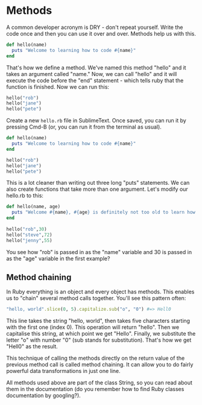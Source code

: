 # Methods

A common developer acronym is DRY - don't repeat yourself. Write the code once and then you can use it over and over. Methods help us with this.

````ruby
def hello(name)
  puts "Welcome to learning how to code #{name}"
end
````

That's how we define a method. We've named this method "hello" and it takes an argument called "name." Now, we can call "hello" and it will execute the code before the "end" statement - which tells ruby that the function is finished. Now we can run this:

````ruby
hello("rob")
hello("jane")
hello("pete")
````

Create a new `hello.rb` file in SublimeText. Once saved, you can run it by pressing Cmd-B (or, you can run it from the terminal as usual).

````ruby
def hello(name)
  puts "Welcome to learning how to code #{name}"
end

hello("rob")
hello("jane")
hello("pete")
````

This is a lot cleaner than writing out three long "puts" statements. We can also create functions that take more than one argument. Let's modify our hello.rb to this:

````ruby
def hello(name, age)
  puts "Welcome #{name}, #{age} is definitely not too old to learn how to code."
end
		
hello("rob",30)
hello("steve",72)
hello("jenny",55)
````

You see how "rob" is passed in as the "name" variable and 30 is passed in as the "age" variable in the first example?

## Method chaining

In Ruby everything is an object and every object has methods. This enables us to "chain" several method calls together. You'll see this pattern often:

````ruby
"hello, world".slice(0, 5).capitalize.sub("o", "0") #=> Hell0
````

This line takes the string "hello, world", then takes five characters starting with the first one (index 0). This operation will return "hello". Then we capitalise this string, at which point we get "Hello". Finally, we substitute the letter "o" with number "0" (sub stands for substitution). That's how we get "Hell0" as the result.

This technique of calling the methods directly on the return value of the previous method call is called method chaining. It can allow you to do fairly powerful data transformations in just one line.

All methods used above are part of the class String, so you can read about them in the documentation (do you remember how to find Ruby classes documentation by googling?).